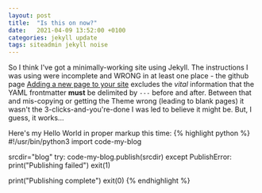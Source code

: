 ```yaml
---
layout: post
title:  "Is this on now?"
date:   2021-04-09 13:52:00 +0100
categories: jekyll update
tags: siteadmin jekyll noise
---
```

So I think I've got a minimally-working site using Jekyll. The instructions
I was using were incomplete and WRONG in at least one place - the github page [Adding a new page to your site](https://docs.github.com/en/pages/setting-up-a-github-pages-site-with-jekyll/adding-content-to-your-github-pages-site-using-jekyll#adding-a-new-page-to-your-site) excludes the _vital_ information that the YAML frontmatter **must** be delimited by `---` before and after. Between that and
mis-copying or getting the Theme wrong (leading to blank pages) it wasn't the 3-clicks-and-you're-done I was led to believe it might be. But, I guess, it works...

Here's my Hello World in proper markup this time:
{% highlight python %}
#!/usr/bin/python3
import code-my-blog

srcdir="blog"
try:
    code-my-blog.publish(srcdir)
except PublishError:
    print("Publishing failed")
    exit(1)

print("Publishing complete")
exit(0)
{% endhighlight %}
